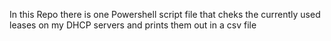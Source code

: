 In this Repo there is one Powershell script file that cheks the currently used leases on my DHCP servers and prints them out in a csv file
